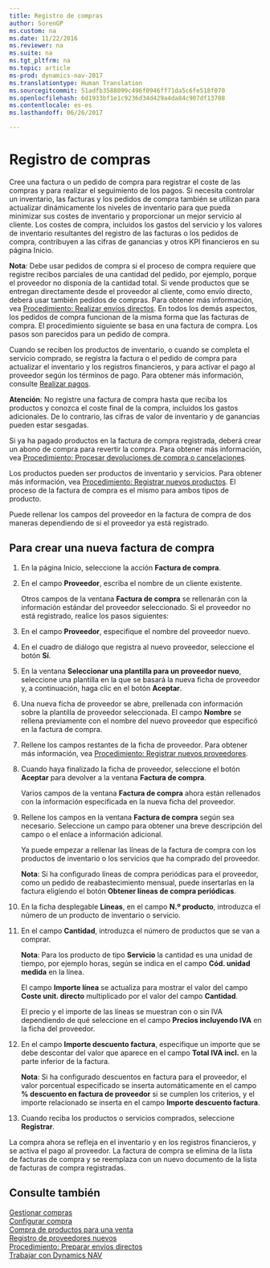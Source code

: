 ```yaml
---
title: Registro de compras
author: SorenGP
ms.custom: na
ms.date: 11/22/2016
ms.reviewer: na
ms.suite: na
ms.tgt_pltfrm: na
ms.topic: article
ms-prod: dynamics-nav-2017
ms.translationtype: Human Translation
ms.sourcegitcommit: 51adfb3588099c496f0946ff71da5c6fe518f070
ms.openlocfilehash: 6d1933bf1e1c9236d34d429a4da84c907df13708
ms.contentlocale: es-es
ms.lasthandoff: 06/26/2017

---
```


# <a name="how-to-record-purchases"></a>Registro de compras
Cree una factura o un pedido de compra para registrar el coste de las compras y para realizar el seguimiento de los pagos. Si necesita controlar un inventario, las facturas y los pedidos de compra también se utilizan para actualizar dinámicamente los niveles de inventario para que pueda minimizar sus costes de inventario y proporcionar un mejor servicio al cliente. Los costes de compra, incluidos los gastos del servicio y los valores de inventario resultantes del registro de las facturas o los pedidos de compra, contribuyen a las cifras de ganancias y otros KPI financieros en su página Inicio.

**Nota**: Debe usar pedidos de compra si el proceso de compra requiere que registre recibos parciales de una cantidad del pedido, por ejemplo, porque el proveedor no disponía de la cantidad total. Si vende productos que se entregan directamente desde el proveedor al cliente, como envío directo, deberá usar también pedidos de compras. Para obtener más información, vea [Procedimiento: Realizar envíos directos](sales-how-drop-shipment.md). En todos los demás aspectos, los pedidos de compra funcionan de la misma forma que las facturas de compra. El procedimiento siguiente se basa en una factura de compra. Los pasos son parecidos para un pedido de compra.

Cuando se reciben los productos de inventario, o cuando se completa el servicio comprado, se registra la factura o el pedido de compra para actualizar el inventario y los registros financieros, y para activar el pago al proveedor según los términos de pago. Para obtener más información, consulte [Realizar pagos](payables-make-payments.md).

**Atención**: No registre una factura de compra hasta que reciba los productos y conozca el coste final de la compra, incluidos los gastos adicionales. De lo contrario, las cifras de valor de inventario y de ganancias pueden estar sesgadas.

Si ya ha pagado productos en la factura de compra registrada, deberá crear un abono de compra para revertir la compra. Para obtener más información, vea [Procedimiento: Procesar devoluciones de compra o cancelaciones](purchasing-how-process-purchase-returns-cancellations.md).

Los productos pueden ser productos de inventario y servicios. Para obtener más información, vea [Procedimiento: Registrar nuevos productos](inventory-how-register-new-products.md). El proceso de la factura de compra es el mismo para ambos tipos de producto.



Puede rellenar los campos del proveedor en la factura de compra de dos maneras dependiendo de si el proveedor ya está registrado.

## <a name="to-create-a-purchase-invoice"></a>Para crear una nueva factura de compra
1. En la página Inicio, seleccione la acción **Factura de compra**.  
2. En el campo **Proveedor**, escriba el nombre de un cliente existente.

    Otros campos de la ventana **Factura de compra** se rellenarán con la información estándar del proveedor seleccionado. Si el proveedor no está registrado, realice los pasos siguientes:
3. En el campo **Proveedor**, especifique el nombre del proveedor nuevo.
4. En el cuadro de diálogo que registra al nuevo proveedor, seleccione el botón **Sí**.
5. En la ventana **Seleccionar una plantilla para un proveedor nuevo**, seleccione una plantilla en la que se basará la nueva ficha de proveedor y, a continuación, haga clic en el botón **Aceptar**.
6. Una nueva ficha de proveedor se abre, prellenada con información sobre la plantilla de proveedor seleccionada. El campo **Nombre** se rellena previamente con el nombre del nuevo proveedor que especificó en la factura de compra.
7. Rellene los campos restantes de la ficha de proveedor. Para obtener más información, vea [Procedimiento: Registrar nuevos proveedores](purchasing-how-register-new-vendors.md).  
8. Cuando haya finalizado la ficha de proveedor, seleccione el botón **Aceptar** para devolver a la ventana **Factura de compra**.

    Varios campos de la ventana **Factura de compra** ahora están rellenados con la información especificada en la nueva ficha del proveedor.
9. Rellene los campos en la ventana **Factura de compra** según sea necesario. Seleccione un campo para obtener una breve descripción del campo o el enlace a información adicional.

    Ya puede empezar a rellenar las líneas de la factura de compra con los productos de inventario o los servicios que ha comprado del proveedor.

    **Nota**: Si ha configurado líneas de compra periódicas para el proveedor, como un pedido de reabastecimiento mensual, puede insertarlas en la factura eligiendo el botón **Obtener líneas de compra periódicas**.
10. En la ficha desplegable **Líneas**, en el campo **N.º producto**,  introduzca el número de un producto de inventario o servicio.
11. En el campo **Cantidad**, introduzca el número de productos que se van a comprar.

    **Nota**: Para los producto de tipo **Servicio** la cantidad es una unidad de tiempo, por ejemplo horas, según se indica en el campo **Cód. unidad medida** en la línea.

    El campo **Importe línea** se actualiza para mostrar el valor del campo **Coste unit. directo** multiplicado por el valor del campo **Cantidad**.

    El precio y el importe de las líneas se muestran con o sin IVA dependiendo de qué seleccione en el campo **Precios incluyendo IVA** en la ficha del proveedor.
12. En el campo **Importe descuento factura**, especifique un importe que se debe descontar del valor que aparece en el campo **Total IVA incl.** en la parte inferior de la factura.

    **Nota**: Si ha configurado descuentos en factura para el proveedor, el valor porcentual especificado se inserta automáticamente en el campo **% descuento en factura de proveedor** si se cumplen los criterios, y el importe relacionado se inserta en el campo **Importe descuento factura**.
13. Cuando reciba los productos o servicios comprados, seleccione **Registrar**.

La compra ahora se refleja en el inventario y en los registros financieros, y se activa el pago al proveedor. La factura de compra se elimina de la lista de facturas de compra y se reemplaza con un nuevo documento de la lista de facturas de compra registradas.

## <a name="see-also"></a>Consulte también  
[Gestionar compras](purchasing-manage-purchasing.md)  
[Configurar compra](purchasing-setup-purchasing.md)  
[Compra de productos para una venta](purchasing-how-purchase-products-sale.md)  
[Registro de proveedores nuevos](purchasing-how-register-new-vendors.md)  
[Procedimiento: Preparar envíos directos](sales-how-drop-shipment.md)  
[Trabajar con Dynamics NAV](ui-work-product.md)

